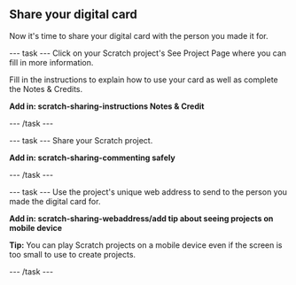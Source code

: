 ## Share your digital card
Now it's time to share your digital card with the person you made it for. 

--- task ---
Click on your Scratch project's See Project Page where you can fill in more information.

Fill in the instructions to explain how to use your card as well as complete the Notes & Credits.

**Add in: scratch-sharing-instructions Notes & Credit**

--- /task ---

--- task ---
Share your Scratch project.
 
**Add in: scratch-sharing-commenting safely**

--- /task ---

--- task ---
Use the project's unique web address to send to the person you made the digital card for.

**Add in: scratch-sharing-webaddress/add tip about seeing projects on mobile device**

**Tip:** You can play Scratch projects on a mobile device even if the screen is too small to use to create projects. 

--- /task ---

